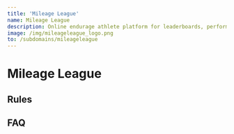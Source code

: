 ```yaml
---
title: 'Mileage League'
name: Mileage League
description: Online endurage athlete platform for leaderboards, performance statistics, accomplishments, certifications
image: /img/mileageleague_logo.png
to: /subdomains/mileageleague
---
```


# Mileage League


## Rules


## FAQ

